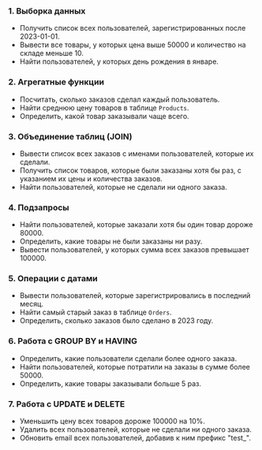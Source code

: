 ### 1. **Выборка данных**
   - Получить список всех пользователей, зарегистрированных после 2023-01-01.
   - Вывести все товары, у которых цена выше 50000 и количество на складе меньше 10.
   - Найти пользователей, у которых день рождения в январе.

### 2. **Агрегатные функции**
   - Посчитать, сколько заказов сделал каждый пользователь.
   - Найти среднюю цену товаров в таблице `Products`.
   - Определить, какой товар заказывали чаще всего.

### 3. **Объединение таблиц (JOIN)**
   - Вывести список всех заказов с именами пользователей, которые их сделали.
   - Получить список товаров, которые были заказаны хотя бы раз, с указанием их цены и количества заказов.
   - Найти пользователей, которые не сделали ни одного заказа.

### 4. **Подзапросы**
   - Найти пользователей, которые заказали хотя бы один товар дороже 80000.
   - Определить, какие товары не были заказаны ни разу.
   - Вывести пользователей, у которых сумма всех заказов превышает 100000.

### 5. **Операции с датами**
   - Вывести пользователей, которые зарегистрировались в последний месяц.
   - Найти самый старый заказ в таблице `Orders`.
   - Определить, сколько заказов было сделано в 2023 году.

### 6. **Работа с GROUP BY и HAVING**
   - Определить, какие пользователи сделали более одного заказа.
   - Найти пользователей, которые потратили на заказы в сумме более 50000.
   - Определить, какие товары заказывали больше 5 раз.

### 7. **Работа с UPDATE и DELETE**
   - Уменьшить цену всех товаров дороже 100000 на 10%.
   - Удалить всех пользователей, которые не сделали ни одного заказа.
   - Обновить email всех пользователей, добавив к ним префикс "test_".